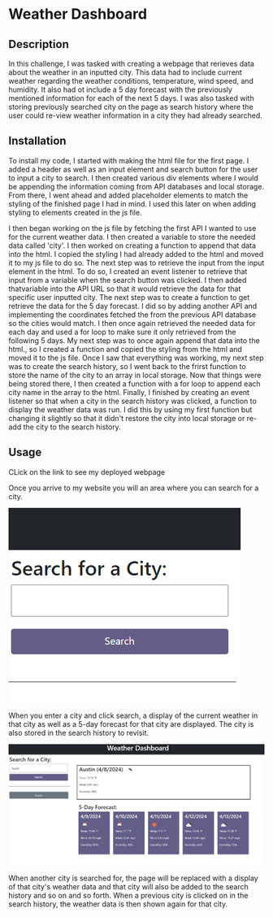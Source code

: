 # Weather Dashboard

## Description

In this challenge, I was tasked with creating a webpage that rerieves data about the weather in an inputted city. This data had to include current weather regarding the weather conditions, temperature, wind speed, and humidity. It also had ot include a 5 day forecast with the previously mentioned information for each of the next 5 days. I was also tasked with storing previously searched city on the page as search history where the user could re-view weather information in a city they had already searched.

## Installation

To install my code, I started with making the html file for the first page. I added a header as well as an input element and search button for the user to input a city to search. I then created various div elements where I would be appending the information coming from API databases and local storage. From there, I went ahead and added placeholder elements to match the styling of the finished page I had in mind. I used this later on when adding styling to elements created in the js file. 

I then began working on the js file by fetching the first API I wanted to use for the current weather data. I then created a variable to store the needed data called 'city'. I then worked on creating a function to append that data into the html. I copied the styling I had already added to the html and moved it to my js file to do so. The next step was to retrieve the input from the input element in the html. To do so, I created an event listener to retrieve that input from a variable when the search button was clicked. I then added thatvariable into the API URL so that it would retrieve the data for that specific user inputted city. The next step was to create a function to get retrieve the data for the 5 day forecast. I did so by adding another API and implementing the coordinates fetched the from the previous API database so the cities would match. I then once again retrieved the needed data for each day and used a for loop to make sure it only retrieved from the following 5 days. My next step was to once again append that data into the html., so I created a function and copied the styling from the html and moved it to the js file. Once I saw that everything was working, my next step was to create the search history, so I went back to the frirst function to store the name of the city to an array in local storage. Now that things were being stored there, I then created a function with a for loop to append each city name in the array to the html. Finally, I finished by creating an event listener so that when a city in the search history was clicked, a function to display the weather data was run. I did this by using my first function but changing it slightly so that it didn't restore the city into local storage or re-add the city to the search history. 

## Usage

CLick on the link to see my deployed webpage 

Once you arrive to my website you will an area where you can search for a city. 

![alt text](./Assets/emptyform.png)

When you enter a city and click search, a display of the current weather in that city as well as a 5-day forecast for that city are displayed. The city is also stored in the search history to revisit. 

![alt text](./Assets/display.png)

When another city is searched for, the page will be replaced with a display of that city's weather data and that city will also be added to the search history and so on and so forth. When a previous city is clicked on in the search history, the weather data is then shown again for that city.

